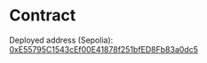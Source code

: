 # Contract

Deployed address (Sepolia):
[0xE55795C1543cEf00E41878f251bfED8Fb83a0dc5](https://sepolia.etherscan.io/address/0xE55795C1543cEf00E41878f251bfED8Fb83a0dc5)
